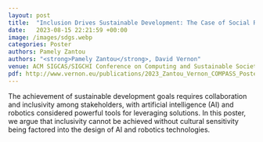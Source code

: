 ```yaml
---
layout: post
title:  "Inclusion Drives Sustainable Development: The Case of Social Robotics for Africas"
date:   2023-08-15 22:21:59 +00:00
image: /images/sdgs.webp
categories: Poster
authors: Pamely Zantou
authors: "<strong>Pamely Zantou</strong>, David Vernon"
venue: ACM SIGCAS/SIGCHI Conference on Computing and Sustainable Societies - COMPASS, Cape Town (South Africa)
pdf: http://www.vernon.eu/publications/2023_Zantou_Vernon_COMPASS_Poster.pdf
---
```

The achievement of sustainable development goals requires collaboration and inclusivity among stakeholders, with artificial intelligence (AI) and robotics considered powerful tools for leveraging solutions. In this poster, we argue that inclusivity cannot be achieved without cultural sensitivity being factored into the design of AI and robotics technologies.
